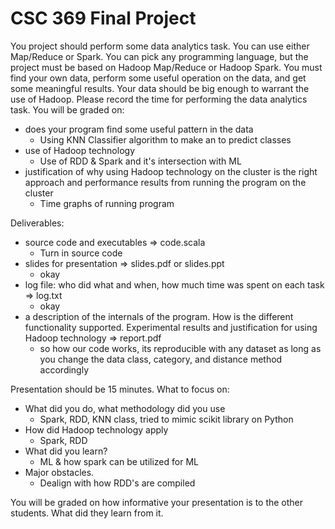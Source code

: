 # CSC 369 Final Project

You project should perform some data analytics task. You can use either Map/Reduce or Spark. You can pick any programming language, but the project must be based on Hadoop Map/Reduce or Hadoop Spark. You must find your own data, perform some useful operation on the data, and get some meaningful results. Your data should be big enough to warrant the use of Hadoop. Please record the time for performing the data analytics task. You will be graded on:

- does your program find some useful pattern in the data
  - Using KNN Classifier algorithm to make an to predict classes
- use of Hadoop technology
  - Use of RDD & Spark and it's intersection with ML
- justification of why using Hadoop technology on the cluster is the right approach and performance results from running the program on the cluster
  - Time graphs of running program

Deliverables:

- source code and executables => code.scala
  - Turn in source code
- slides for presentation => slides.pdf or slides.ppt
  - okay
- log file: who did what and when, how much time was spent on each task => log.txt
  - okay
- a description of the internals of the program. How is the different functionality supported. Experimental results and justification for using Hadoop technology => report.pdf
  - so how our code works, its reproducible with any dataset as long as you change the data class, category, and distance method accordingly



Presentation should be 15 minutes. What to focus on:
- What did you do, what methodology did you use
  - Spark, RDD, KNN class, tried to mimic scikit library on Python
- How did Hadoop technology apply
  - Spark, RDD
- What did you learn?
  - ML & how spark can be utilized for ML
- Major obstacles.
  - Dealign with how RDD's are compiled 

You will be graded on how informative your presentation is to the other students. What did they learn from it.
